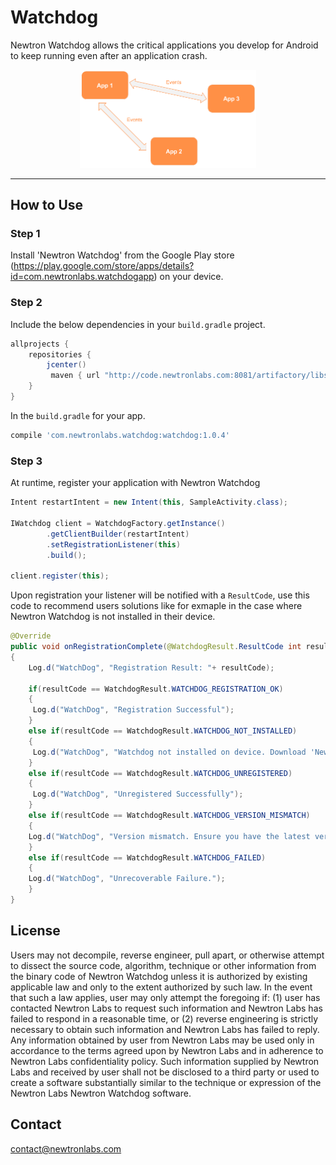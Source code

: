 # Watchdog

Newtron Watchdog allows the critical applications you develop for Android to keep running even after an application crash. 

<p align="center">
  <img src="https://github.com/NewtronLabs/IpcEventBus/blob/master/Diagram.png" width="56%" height="56%" >
</p>

---

## How to Use 

### Step 1

Install 'Newtron Watchdog' from the Google Play store (https://play.google.com/store/apps/details?id=com.newtronlabs.watchdogapp) on your device.


### Step 2

Include the below dependencies in your `build.gradle` project.

```gradle
allprojects {
    repositories {
        jcenter()
         maven { url "http://code.newtronlabs.com:8081/artifactory/libs-release-local" }
    }
}
```

In the `build.gradle` for your app.

```gradle
compile 'com.newtronlabs.watchdog:watchdog:1.0.4'
```

### Step 3

At runtime, register your application with Newtron Watchdog

```java
Intent restartIntent = new Intent(this, SampleActivity.class);

IWatchdog client = WatchdogFactory.getInstance()
        .getClientBuilder(restartIntent)
        .setRegistrationListener(this)
        .build();

client.register(this);
```

Upon registration your listener will be notified with a `ResultCode`, use this code to recommend users solutions like for exmaple in the case where Newtron Watchdog is not installed in their device. 

```java
@Override
public void onRegistrationComplete(@WatchdogResult.ResultCode int resultCode)
{
    Log.d("WatchDog", "Registration Result: "+ resultCode);

    if(resultCode == WatchdogResult.WATCHDOG_REGISTRATION_OK)
    {
	 Log.d("WatchDog", "Registration Successful");
    }
    else if(resultCode == WatchdogResult.WATCHDOG_NOT_INSTALLED)
    {
	 Log.d("WatchDog", "Watchdog not installed on device. Download 'Newtron Watchdog' from App Store");
    }
    else if(resultCode == WatchdogResult.WATCHDOG_UNREGISTERED)
    {
 	 Log.d("WatchDog", "Unregistered Successfully");
    }
    else if(resultCode == WatchdogResult.WATCHDOG_VERSION_MISMATCH)
    {
	Log.d("WatchDog", "Version mismatch. Ensure you have the latest version of Watchdog and Libraries");
    }
    else if(resultCode == WatchdogResult.WATCHDOG_FAILED)
    {
	Log.d("WatchDog", "Unrecoverable Failure.");
    }
}
```

## License

Users may not decompile, reverse engineer, pull apart, or otherwise attempt to dissect the source code, algorithm, technique or other information from the binary code of Newtron Watchdog unless it is authorized by existing applicable law and only to the extent authorized by such law. In the event that such a law applies, user may only attempt the foregoing if: (1) user has contacted Newtron Labs to request such information and Newtron Labs has failed to respond in a reasonable time, or (2) reverse engineering is strictly necessary to obtain such information and Newtron Labs has failed to reply. Any information obtained by user from Newtron Labs may be used only in accordance to the terms agreed upon by Newtron Labs and in adherence to Newtron Labs confidentiality policy. Such information supplied by Newtron Labs and received by user shall not be disclosed to a third party or used to create a software substantially similar to the technique or expression of the Newtron Labs Newtron Watchdog software.
	
## Contact

contact@newtronlabs.com
